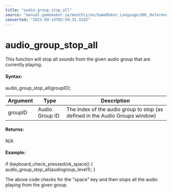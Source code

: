 ```yaml
---
title: "audio_group_stop_all"
source: "manual.gamemaker.io/monthly/en/GameMaker_Language/GML_Reference/Asset_Management/Audio/Audio_Groups/audio_group_stop_all.htm"
converted: "2025-09-14T03:59:31.318Z"
---
```


# audio\_group\_stop\_all

This function will stop all sounds from the given audio group that are currently playing.

#### Syntax:

audio\_group\_stop\_all(groupID);

| Argument | Type | Description |
| --- | --- | --- |
| groupID | Audio Group ID | The index of the audio group to stop (as defined in the Audio Groups window) |

#### Returns:

N/A

#### Example:

if (keyboard\_check\_pressed(vk\_space))
{
    audio\_group\_stop\_all(audiogroup\_level1);
}

The above code checks for the "space" key and then stops all the audio playing from the given group.